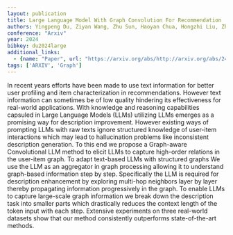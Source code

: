 ```yaml
---
layout: publication
title: Large Language Model With Graph Convolution For Recommendation
authors: Yingpeng Du, Ziyan Wang, Zhu Sun, Haoyan Chua, Hongzhi Liu, Zhonghai Wu, Yining Ma, Jie Zhang, Youchen Sun
conference: "Arxiv"
year: 2024
bibkey: du2024large
additional_links:
  - {name: "Paper", url: "https://arxiv.org/abs/http://arxiv.org/abs/2402.08859v1"}
tags: ['ARXIV', 'Graph']
---
```

In recent years efforts have been made to use text information for better user profiling and item characterization in recommendations. However text information can sometimes be of low quality hindering its effectiveness for real-world applications. With knowledge and reasoning capabilities capsuled in Large Language Models (LLMs) utilizing LLMs emerges as a promising way for description improvement. However existing ways of prompting LLMs with raw texts ignore structured knowledge of user-item interactions which may lead to hallucination problems like inconsistent description generation. To this end we propose a Graph-aware Convolutional LLM method to elicit LLMs to capture high-order relations in the user-item graph. To adapt text-based LLMs with structured graphs We use the LLM as an aggregator in graph processing allowing it to understand graph-based information step by step. Specifically the LLM is required for description enhancement by exploring multi-hop neighbors layer by layer thereby propagating information progressively in the graph. To enable LLMs to capture large-scale graph information we break down the description task into smaller parts which drastically reduces the context length of the token input with each step. Extensive experiments on three real-world datasets show that our method consistently outperforms state-of-the-art methods.

